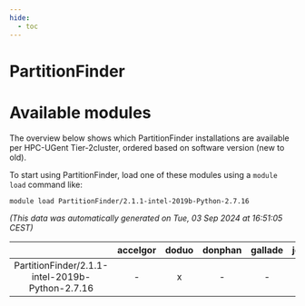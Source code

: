 ```yaml
---
hide:
  - toc
---
```


PartitionFinder
===============

# Available modules


The overview below shows which PartitionFinder installations are available per HPC-UGent Tier-2cluster, ordered based on software version (new to old).

To start using PartitionFinder, load one of these modules using a `module load` command like:

```shell
module load PartitionFinder/2.1.1-intel-2019b-Python-2.7.16
```

*(This data was automatically generated on Tue, 03 Sep 2024 at 16:51:05 CEST)*  

| |accelgor|doduo|donphan|gallade|joltik|shinx|skitty|
| :---: | :---: | :---: | :---: | :---: | :---: | :---: | :---: |
|PartitionFinder/2.1.1-intel-2019b-Python-2.7.16|-|x|-|-|-|-|x|
